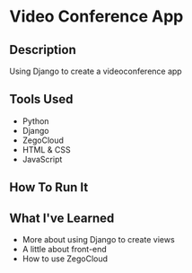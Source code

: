 # Video Conference App

## Description

Using Django to create a videoconference app 

## Tools Used

- Python
- Django
- ZegoCloud
- HTML & CSS
- JavaScript
## How To Run It


## What I've Learned

- More about using Django to create views
- A little about front-end
- How to use ZegoCloud
